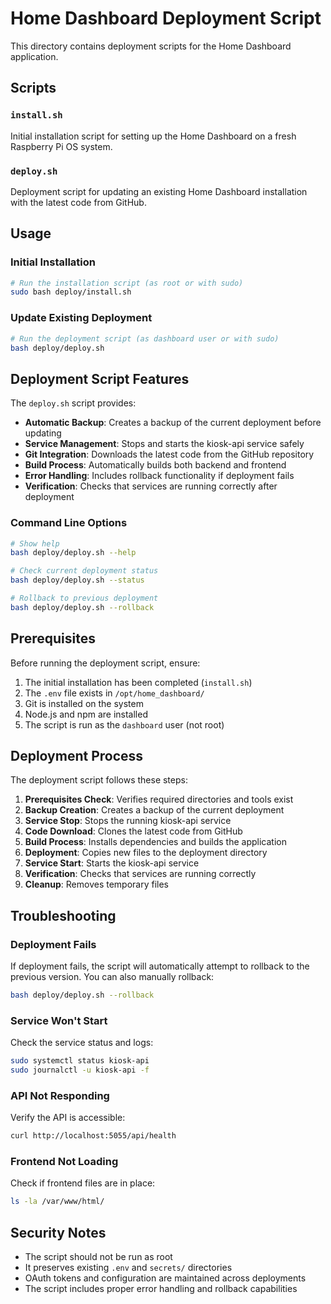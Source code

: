 # Home Dashboard Deployment Script

This directory contains deployment scripts for the Home Dashboard application.

## Scripts

### `install.sh`
Initial installation script for setting up the Home Dashboard on a fresh Raspberry Pi OS system.

### `deploy.sh`
Deployment script for updating an existing Home Dashboard installation with the latest code from GitHub.

## Usage

### Initial Installation
```bash
# Run the installation script (as root or with sudo)
sudo bash deploy/install.sh
```

### Update Existing Deployment
```bash
# Run the deployment script (as dashboard user or with sudo)
bash deploy/deploy.sh
```

## Deployment Script Features

The `deploy.sh` script provides:

- **Automatic Backup**: Creates a backup of the current deployment before updating
- **Service Management**: Stops and starts the kiosk-api service safely
- **Git Integration**: Downloads the latest code from the GitHub repository
- **Build Process**: Automatically builds both backend and frontend
- **Error Handling**: Includes rollback functionality if deployment fails
- **Verification**: Checks that services are running correctly after deployment

### Command Line Options

```bash
# Show help
bash deploy/deploy.sh --help

# Check current deployment status
bash deploy/deploy.sh --status

# Rollback to previous deployment
bash deploy/deploy.sh --rollback
```

## Prerequisites

Before running the deployment script, ensure:

1. The initial installation has been completed (`install.sh`)
2. The `.env` file exists in `/opt/home_dashboard/`
3. Git is installed on the system
4. Node.js and npm are installed
5. The script is run as the `dashboard` user (not root)

## Deployment Process

The deployment script follows these steps:

1. **Prerequisites Check**: Verifies required directories and tools exist
2. **Backup Creation**: Creates a backup of the current deployment
3. **Service Stop**: Stops the running kiosk-api service
4. **Code Download**: Clones the latest code from GitHub
5. **Build Process**: Installs dependencies and builds the application
6. **Deployment**: Copies new files to the deployment directory
7. **Service Start**: Starts the kiosk-api service
8. **Verification**: Checks that services are running correctly
9. **Cleanup**: Removes temporary files

## Troubleshooting

### Deployment Fails
If deployment fails, the script will automatically attempt to rollback to the previous version. You can also manually rollback:

```bash
bash deploy/deploy.sh --rollback
```

### Service Won't Start
Check the service status and logs:

```bash
sudo systemctl status kiosk-api
sudo journalctl -u kiosk-api -f
```

### API Not Responding
Verify the API is accessible:

```bash
curl http://localhost:5055/api/health
```

### Frontend Not Loading
Check if frontend files are in place:

```bash
ls -la /var/www/html/
```

## Security Notes

- The script should not be run as root
- It preserves existing `.env` and `secrets/` directories
- OAuth tokens and configuration are maintained across deployments
- The script includes proper error handling and rollback capabilities
